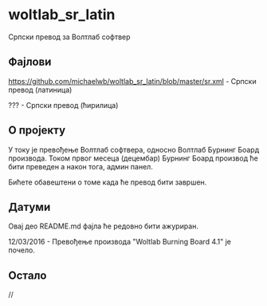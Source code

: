 # woltlab_sr_latin
Српски превод за Волтлаб софтвер

## Фајлови

https://github.com/michaelwb/woltlab_sr_latin/blob/master/sr.xml - Српски превод (латиница)

??? - Српски превод (ћирилица)

## О пројекту

У току је превођење Волтлаб софтвера, односно Волтлаб Бурнинг Боард производа. Током првог месеца (децембар) Бурнинг Боард производ ће бити преведен а након тога, админ панел. 

Бићете обавештени о томе када ће превод бити завршен.

## Датуми

Овај део README.md фајла ће редовно бити ажуриран.

12/03/2016 - Превођење производа "Woltlab Burning Board 4.1" је почело.

## Остало

//



